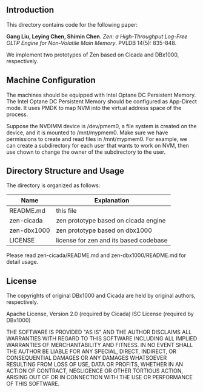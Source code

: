 
## Introduction

This directory contains code for the following paper:

**Gang Liu, Leying Chen, Shimin Chen**. *Zen: a High-Throughput Log-Free OLTP Engine for Non-Volatile Main Memory*. PVLDB 14(5): 835-848. 

We implement two prototypes of Zen based on Cicada and DBx1000, respectively.

## Machine Configuration

The machines should be equipped with Intel Optane DC Persistent Memory. The Intel Optane DC Persistent Memory should be configured as App-Direct mode. It uses PMDK to map NVM into the virtual address space of the process. 

Suppose the NVDIMM device is /dev/pmem0, a file system is created on the device, and it is mounted to /mnt/mypmem0. Make sure we have permissions to create and read files in /mnt/mypmem0. For example, we can create a subdirectory for each user that wants to work on NVM, then use chown to change the owner of the subdirectory to the user.

## Directory Structure and Usage

The directory is organized as follows:

Name         | Explanation
------------ | -------------
README.md    | this file
zen-cicada   | zen prototype based on cicada engine
zen-dbx1000  | zen prototype based on dbx1000
LICENSE      | license for zen and its based codebase

Please read zen-cicada/README.md and zen-dbx1000/README.md for detail usage.

## License 

The copyrights of original DBx1000 and Cicada are held by original authors, respectively.

Apache License, Version 2.0 (required by Cicada)
ISC License (required by DBx1000)

THE SOFTWARE IS PROVIDED "AS IS" AND THE AUTHOR DISCLAIMS ALL WARRANTIES WITH REGARD TO THIS SOFTWARE INCLUDING ALL IMPLIED WARRANTIES OF MERCHANTABILITY AND FITNESS. IN NO EVENT SHALL THE AUTHOR BE LIABLE FOR ANY SPECIAL, DIRECT, INDIRECT, OR CONSEQUENTIAL DAMAGES OR ANY DAMAGES WHATSOEVER RESULTING FROM LOSS OF USE, DATA OR PROFITS, WHETHER IN AN ACTION OF CONTRACT, NEGLIGENCE OR OTHER TORTIOUS ACTION, ARISING OUT OF OR IN CONNECTION WITH THE USE OR PERFORMANCE OF THIS SOFTWARE.

